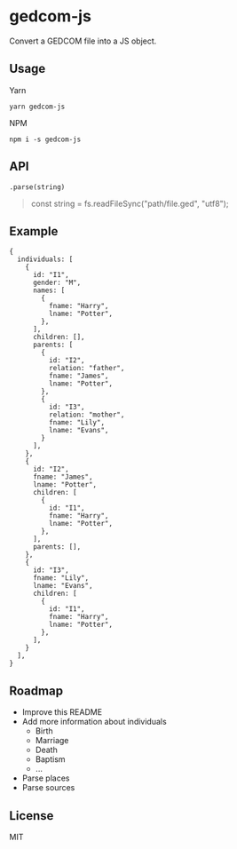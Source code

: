 # gedcom-js

Convert a GEDCOM file into a JS object.

## Usage

Yarn

```
yarn gedcom-js
```

NPM

```
npm i -s gedcom-js
```

## API

`.parse(string)`

> const string = fs.readFileSync("path/file.ged", "utf8");

## Example

```
{
  individuals: [
    {
      id: "I1",
      gender: "M",
      names: [
        {
          fname: "Harry",
          lname: "Potter",
        },
      ],
      children: [],
      parents: [
        {
          id: "I2",
          relation: "father",
          fname: "James",
          lname: "Potter",
        },
        {
          id: "I3",
          relation: "mother",
          fname: "Lily",
          lname: "Evans",
        }
      ],
    },
    {
      id: "I2",
      fname: "James",
      lname: "Potter",
      children: [
        {
          id: "I1",
          fname: "Harry",
          lname: "Potter",
        },
      ],
      parents: [],
    },
    {
      id: "I3",
      fname: "Lily",
      lname: "Evans",
      children: [
        {
          id: "I1",
          fname: "Harry",
          lname: "Potter",
        },
      ],
    }
  ],
}
```

## Roadmap

- Improve this README
- Add more information about individuals
  - Birth
  - Marriage
  - Death
  - Baptism
  - ...
- Parse places
- Parse sources

## License

MIT
